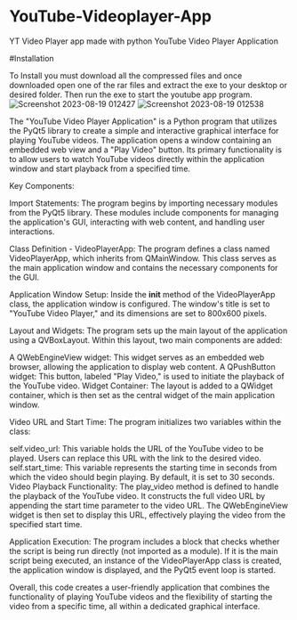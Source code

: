 # YouTube-Videoplayer-App
YT Video Player app made with python
YouTube Video Player Application

#Installation

To Install you must download all the compressed files and once downloaded open one of the rar files and extract the exe to your desktop or desired folder. Then run the exe to start the youtube app program.
![Screenshot 2023-08-19 012427](https://github.com/Deathbringer98/YouTube-Videoplayer-App/assets/73149745/da3f3644-9d49-493e-944f-b15e4ce9ce9c)
![Screenshot 2023-08-19 012538](https://github.com/Deathbringer98/YouTube-Videoplayer-App/assets/73149745/e12c03a2-f663-4219-b3a2-9c8ad0c81b22)


The "YouTube Video Player Application" is a Python program that utilizes the PyQt5 library to create a simple and interactive graphical interface for playing YouTube videos. The application opens a window containing an embedded web view and a "Play Video" button. Its primary functionality is to allow users to watch YouTube videos directly within the application window and start playback from a specified time.

Key Components:

Import Statements: The program begins by importing necessary modules from the PyQt5 library. These modules include components for managing the application's GUI, interacting with web content, and handling user interactions.

Class Definition - VideoPlayerApp: The program defines a class named VideoPlayerApp, which inherits from QMainWindow. This class serves as the main application window and contains the necessary components for the GUI.

Application Window Setup: Inside the __init__ method of the VideoPlayerApp class, the application window is configured. The window's title is set to "YouTube Video Player," and its dimensions are set to 800x600 pixels.

Layout and Widgets: The program sets up the main layout of the application using a QVBoxLayout. Within this layout, two main components are added:

A QWebEngineView widget: This widget serves as an embedded web browser, allowing the application to display web content.
A QPushButton widget: This button, labeled "Play Video," is used to initiate the playback of the YouTube video.
Widget Container: The layout is added to a QWidget container, which is then set as the central widget of the main application window.

Video URL and Start Time: The program initializes two variables within the class:

self.video_url: This variable holds the URL of the YouTube video to be played. Users can replace this URL with the link to the desired video.
self.start_time: This variable represents the starting time in seconds from which the video should begin playing. By default, it is set to 30 seconds.
Video Playback Functionality: The play_video method is defined to handle the playback of the YouTube video. It constructs the full video URL by appending the start time parameter to the video URL. The QWebEngineView widget is then set to display this URL, effectively playing the video from the specified start time.

Application Execution: The program includes a block that checks whether the script is being run directly (not imported as a module). If it is the main script being executed, an instance of the VideoPlayerApp class is created, the application window is displayed, and the PyQt5 event loop is started.

Overall, this code creates a user-friendly application that combines the functionality of playing YouTube videos and the flexibility of starting the video from a specific time, all within a dedicated graphical interface.
